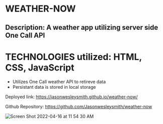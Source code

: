 # WEATHER-NOW

## Description: A weather app utilizing server side One Call API

# TECHNOLOGIES utilized: HTML, CSS, JavaScript

* Utilizes One Call weather API to retireve data
* Persistant data is stored in local storage

Deployed link: https://jasonwesleysmith.github.io/weather-now/

Github Repository: https://github.com/Jasonwesleysmith/weather-now

![Screen Shot 2022-04-16 at 11 54 30 AM](https://user-images.githubusercontent.com/95160092/163684167-1b7e427d-2fdf-421a-ab17-27cbc653c93b.png)
